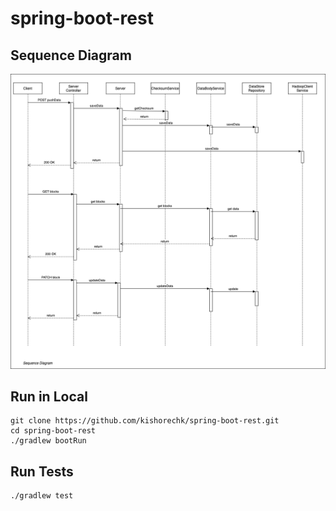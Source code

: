 # spring-boot-rest

## Sequence Diagram
![sequence](./images/sequence.png)

## Run in Local
```
git clone https://github.com/kishorechk/spring-boot-rest.git
cd spring-boot-rest
./gradlew bootRun
```

## Run Tests
```
./gradlew test
```
